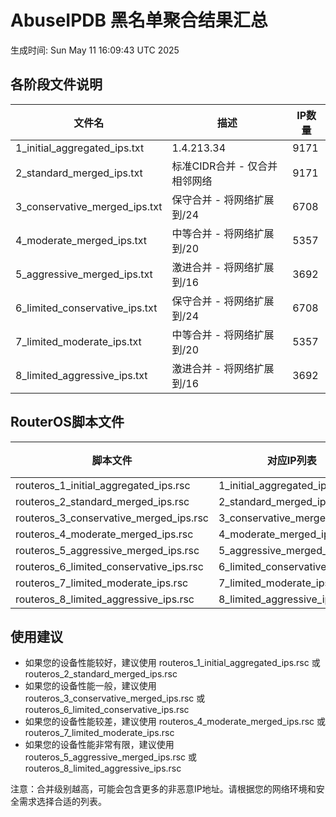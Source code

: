 # AbuseIPDB 黑名单聚合结果汇总
生成时间: Sun May 11 16:09:43 UTC 2025

## 各阶段文件说明

| 文件名 | 描述 | IP数量 |
|--------|------|--------|
| 1_initial_aggregated_ips.txt | 1.4.213.34 | 9171 |
| 2_standard_merged_ips.txt | 标准CIDR合并 - 仅合并相邻网络 | 9171 |
| 3_conservative_merged_ips.txt | 保守合并 - 将网络扩展到/24 | 6708 |
| 4_moderate_merged_ips.txt | 中等合并 - 将网络扩展到/20 | 5357 |
| 5_aggressive_merged_ips.txt | 激进合并 - 将网络扩展到/16 | 3692 |
| 6_limited_conservative_ips.txt | 保守合并 - 将网络扩展到/24 | 6708 |
| 7_limited_moderate_ips.txt | 中等合并 - 将网络扩展到/20 | 5357 |
| 8_limited_aggressive_ips.txt | 激进合并 - 将网络扩展到/16 | 3692 |

## RouterOS脚本文件

| 脚本文件 | 对应IP列表 | IP数量 |
|----------|------------|--------|
| routeros_1_initial_aggregated_ips.rsc | 1_initial_aggregated_ips.txt | 9171 |
| routeros_2_standard_merged_ips.rsc | 2_standard_merged_ips.txt | 9171 |
| routeros_3_conservative_merged_ips.rsc | 3_conservative_merged_ips.txt | 6708 |
| routeros_4_moderate_merged_ips.rsc | 4_moderate_merged_ips.txt | 5357 |
| routeros_5_aggressive_merged_ips.rsc | 5_aggressive_merged_ips.txt | 3692 |
| routeros_6_limited_conservative_ips.rsc | 6_limited_conservative_ips.txt | 6708 |
| routeros_7_limited_moderate_ips.rsc | 7_limited_moderate_ips.txt | 5357 |
| routeros_8_limited_aggressive_ips.rsc | 8_limited_aggressive_ips.txt | 3692 |

## 使用建议

- 如果您的设备性能较好，建议使用 routeros_1_initial_aggregated_ips.rsc 或 routeros_2_standard_merged_ips.rsc
- 如果您的设备性能一般，建议使用 routeros_3_conservative_merged_ips.rsc 或 routeros_6_limited_conservative_ips.rsc
- 如果您的设备性能较差，建议使用 routeros_4_moderate_merged_ips.rsc 或 routeros_7_limited_moderate_ips.rsc
- 如果您的设备性能非常有限，建议使用 routeros_5_aggressive_merged_ips.rsc 或 routeros_8_limited_aggressive_ips.rsc

注意：合并级别越高，可能会包含更多的非恶意IP地址。请根据您的网络环境和安全需求选择合适的列表。
